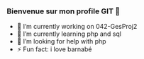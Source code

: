 ### Bienvenue sur mon profile GIT 👋


- 🔭 I’m currently working on 042-GesProj2
- 🌱 I’m currently learning php and sql
- 🤔 I’m looking for help with php
- ⚡ Fun fact: i love barnabé
